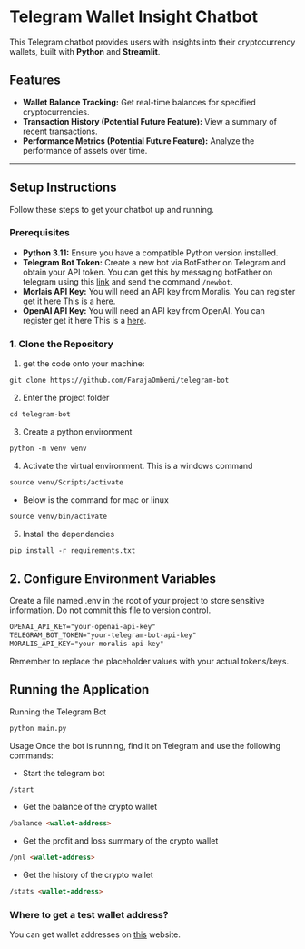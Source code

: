 # Telegram Wallet Insight Chatbot

This Telegram chatbot provides users with insights into their cryptocurrency wallets, built with **Python** and **Streamlit**.

## Features

* **Wallet Balance Tracking:** Get real-time balances for specified cryptocurrencies.
* **Transaction History (Potential Future Feature):** View a summary of recent transactions.
* **Performance Metrics (Potential Future Feature):** Analyze the performance of assets over time.

---

## Setup Instructions

Follow these steps to get your chatbot up and running.

### Prerequisites

* **Python 3.11:** Ensure you have a compatible Python version installed.
* **Telegram Bot Token:** Create a new bot via BotFather on Telegram and obtain your API token. You can get this by messaging botFather on telegram using this [link](https://t.me/BotFather) and send the command ```/newbot```.
* **Morlais API Key:** You will need an API key from Moralis. You can register get it here This is a [here](https://admin.moralis.com/register).
* **OpenAI API Key:** You will need an API key from OpenAI. You can register get it here This is a [here](https://platform.openai.com/docs/overview).

### 1. Clone the Repository

1. get the code onto your machine:

```markdown
git clone https://github.com/FarajaOmbeni/telegram-bot
```
2. Enter the project folder
```markdown
cd telegram-bot
```
3. Create a python environment
```markdown
python -m venv venv
```
4. Activate the virtual environment. This is a windows command
```markdown
source venv/Scripts/activate
```
- Below is the command for mac or linux
```markdown
source venv/bin/activate
```
5. Install the dependancies
```markdown
pip install -r requirements.txt
```

## 2. Configure Environment Variables
Create a file named .env in the root of your project to store sensitive information. Do not commit this file to version control.
```markdown
OPENAI_API_KEY="your-openai-api-key"
TELEGRAM_BOT_TOKEN="your-telegram-bot-api-key"
MORALIS_API_KEY="your-moralis-api-key"
```
Remember to replace the placeholder values with your actual tokens/keys.

## Running the Application
Running the Telegram Bot
```markdown
python main.py
```

Usage
Once the bot is running, find it on Telegram and use the following commands:

- Start the telegram bot
```markdown
/start
```
- Get the balance of the crypto wallet
```markdown
/balance <wallet-address>
```
- Get the profit and loss summary of the crypto wallet
```markdown
/pnl <wallet-address>
```
- Get the history of the crypto wallet
```markdown
/stats <wallet-address>
```

### Where to get a test wallet address?
You can get wallet addresses on [this](https://etherscan.io/) website.
